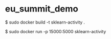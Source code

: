 # eu_summit_demo

$ sudo docker build -t sklearn-activity .

$ sudo docker run -p 15000:5000 sklearn-activity
